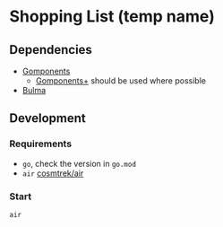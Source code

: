 # Shopping List (temp name)

## Dependencies
- [Gomponents](https://www.gomponents.com/)
  - [Gomponents+](https://www.gomponents.com/) should be used where possible
- [Bulma](https://bulma.io/)

## Development
### Requirements
- `go`, check the version in `go.mod`
- `air` [cosmtrek/air](https://github.com/cosmtrek/air)

### Start
```
air
```